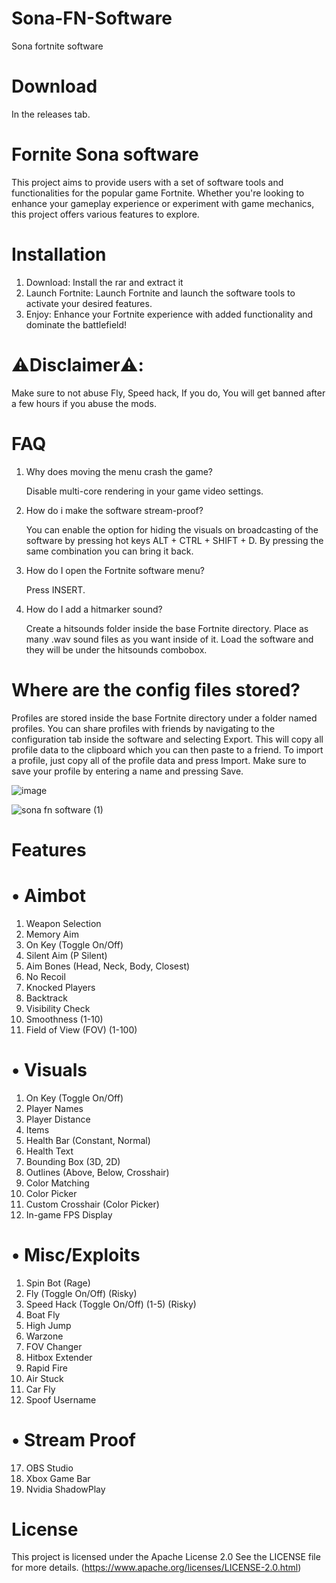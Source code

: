 # Sona-FN-Software
Sona fortnite software

# Download
In the releases tab.

# Fornite Sona software
This project aims to provide users with a set of software tools and functionalities for the popular game Fortnite. Whether you're looking to enhance your gameplay experience or experiment with game mechanics, this project offers various features to explore.

# Installation
1. Download: Install the rar and extract it
2. Launch Fortnite: Launch Fortnite and launch the software tools to activate your desired features.
3. Enjoy: Enhance your Fortnite experience with added functionality and dominate the battlefield!

# ⚠️Disclaimer⚠️: 
Make sure to not abuse Fly, Speed hack, If you do, You will get banned after a few hours if you abuse the mods.




# FAQ
1. Why does moving the menu crash the game?
   
   Disable multi-core rendering in your game video settings.

3. How do i make the software stream-proof?
   
   You can enable the option for hiding the visuals on broadcasting of the software by pressing hot keys ALT + CTRL + SHIFT + D. By pressing the same combination you can bring it back.

4. How do I open the Fortnite software menu?

   Press INSERT.

6. How do I add a hitmarker sound?
   
   Create a hitsounds folder inside the base Fortnite directory. Place as many .wav sound files as you want inside of it. Load the software and they will be under the hitsounds combobox.

# Where are the config files stored?
Profiles are stored inside the base Fortnite directory under a folder named profiles. You can share profiles with friends by navigating to the configuration tab inside the software and selecting Export. This will copy all profile data to the clipboard which you can then paste to a friend. To import a profile, just copy all of the profile data and press Import. Make sure to save your profile by entering a name and pressing Save.

![image](https://github.com/user-attachments/assets/99a284c7-9b79-41e8-a358-dc76e5afd803)


![sona fn software (1)](https://github.com/user-attachments/assets/624c4f5a-42c6-4050-8626-1b22e680e9cc)

# Features
# •  Aimbot
1. Weapon Selection
2. Memory Aim
3. On Key (Toggle On/Off)
4.  Silent Aim (P Silent)
5. Aim Bones (Head, Neck, Body, Closest)
6. No Recoil
7. Knocked Players
8. Backtrack
9. Visibility Check
10. Smoothness (1-10)
11. Field of View (FOV) (1-100)


# • Visuals
1. On Key (Toggle On/Off)
3. Player Names
4. Player Distance
5. Items
6. Health Bar (Constant, Normal)
7. Health Text
8. Bounding Box (3D, 2D)
9. Outlines (Above, Below, Crosshair)
10. Color Matching
11. Color Picker
12. Custom Crosshair (Color Picker)
13. In-game FPS Display


# • Misc/Exploits
1. Spin Bot (Rage)
2. Fly (Toggle On/Off) (Risky)
3. Speed Hack (Toggle On/Off) (1-5) (Risky)
4. Boat Fly
8. High Jump
9. Warzone
10. FOV Changer
11. Hitbox Extender
12. Rapid Fire
13. Air Stuck
14. Car Fly
15. Spoof Username


# • Stream Proof
17. OBS Studio
18. Xbox Game Bar
19. Nvidia ShadowPlay


# License
This project is licensed under the Apache License 2.0 See the LICENSE file for more details. (https://www.apache.org/licenses/LICENSE-2.0.html)
